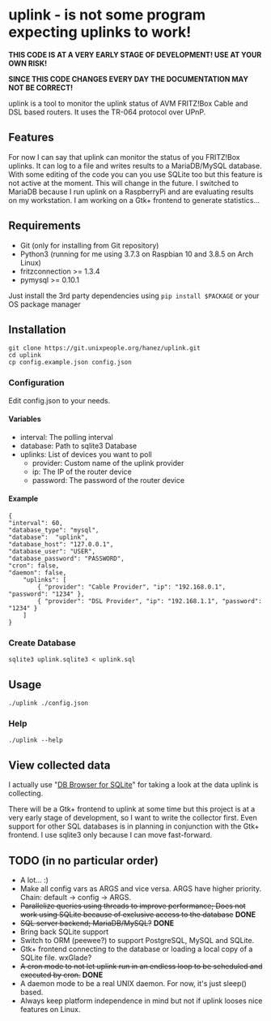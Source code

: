 # uplink - is not some program expecting uplinks to work!

**THIS CODE IS AT A VERY EARLY STAGE OF DEVELOPMENT! USE AT YOUR OWN RISK!**

**SINCE THIS CODE CHANGES EVERY DAY THE DOCUMENTATION MAY NOT BE CORRECT!**

uplink is a tool to monitor the uplink status of AVM FRITZ!Box Cable and DSL based routers. It uses the TR-064 protocol over UPnP.

## Features

For now I can say that uplink can monitor the status of you FRITZ!Box uplinks. It can log to a file and writes results to a MariaDB/MySQL database. With some editing of the code you can you use SQLite too but this feature is not active at the moment. This will change in the future. I switched to MariaDB because I run uplink on a RaspberryPi and are evaluating results on my workstation. I am working on a Gtk+ frontend to generate statistics...

## Requirements

 - Git (only for installing from Git repository)
 - Python3 (running for me using 3.7.3 on Raspbian 10 and 3.8.5 on Arch Linux) 
 - fritzconnection >= 1.3.4
 - pymysql >= 0.10.1

Just install the 3rd party dependencies using `pip install $PACKAGE` or your OS package manager
## Installation

    git clone https://git.unixpeople.org/hanez/uplink.git
    cd uplink
    cp config.example.json config.json

### Configuration

Edit config.json to your needs.

#### Variables

 - interval: The polling interval
 - database: Path to sqlite3 Database
 - uplinks: List of devices you want to poll
   - provider: Custom name of the uplink provider
   - ip: The IP of the router device
   - password: The password of the router device

#### Example

    {
    "interval": 60,
    "database_type": "mysql",
    "database":  "uplink",
    "database_host": "127.0.0.1",
    "database_user": "USER",
    "database_password": "PASSWORD",
    "cron": false,
    "daemon": false,
        "uplinks": [
            { "provider": "Cable Provider", "ip": "192.168.0.1", "password": "1234" },
            { "provider": "DSL Provider", "ip": "192.168.1.1", "password": "1234" }
        ]
    }

### Create Database

    sqlite3 uplink.sqlite3 < uplink.sql

## Usage

    ./uplink ./config.json

### Help

    ./uplink --help

## View collected data

I actually use "[DB Browser for SQLite](https://sqlitebrowser.org/)" for taking a look at the
data uplink is collecting.

There will be a Gtk+ frontend to uplink at some time but this project is at a very early
stage of development, so I want to write the collector first. Even support for other SQL
databases is in planning in conjunction with the Gtk+ frontend. I use sqlite3 only because I
can move fast-forward.

## TODO (in no particular order)

 - A lot... :)
 - Make all config vars as ARGS and vice versa. ARGS have higher priority. Chain: default -> config -> ARGS.
 - ~~Parallelize queries using threads to improve performance; Does not work using SQLite because of exclusive access to the database~~ **DONE**
 - ~~SQL server backend; MariaDB/MySQL?~~ **DONE**
 - Bring back SQLite support
 - Switch to ORM (peewee?) to support PostgreSQL, MySQL and SQLite.
 - Gtk+ frontend connecting to the database or loading a local copy of a SQLite file. wxGlade?
 - ~~A cron mode to not let uplink run in an endless loop to be scheduled and executed by cron.~~ **DONE**
 - A daemon mode to be a real UNIX daemon. For now, it's just sleep() based.
 - Always keep platform independence in mind but not if uplink looses nice features on Linux. 

